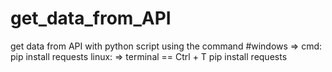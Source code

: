 # get_data_from_API
get data from API with python script
using the command
#windows => cmd:
pip install requests
linux: => terminal == Ctrl + T 
pip install requests

